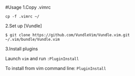 #Usage
1.Copy .vimrc

`cp -f .vimrc ~/`

2.Set up [Vundle]

`$ git clone https://github.com/VundleVim/Vundle.vim.git ~/.vim/bundle/Vundle.vim`

3.Install plugins

Launch `vim` and run `:PluginInstall`

To install from vim command line: `PluginInstall`

